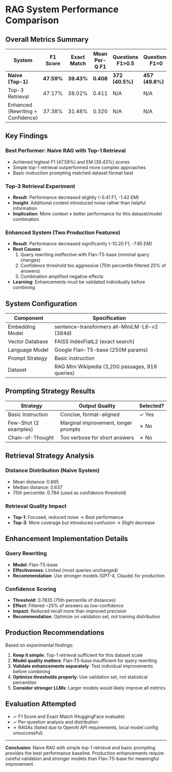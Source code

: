 # RAG System Performance Comparison

## Overall Metrics Summary

| System | F1 Score | Exact Match | Mean Per-Q F1 | Questions F1>0.5 | Questions F1=0 |
|--------|----------|-------------|---------------|------------------|----------------|
| **Naive (Top-1)** | **47.59%** | **39.43%** | **0.408** | **372 (40.5%)** | **457 (49.8%)** |
| Top-3 Retrieval | 47.17% | 38.02% | 0.411 | N/A | N/A |
| Enhanced (Rewriting + Confidence) | 37.38% | 31.48% | 0.320 | N/A | N/A |

## Key Findings

### Best Performer: Naive RAG with Top-1 Retrieval
- Achieved highest F1 (47.59%) and EM (39.43%) scores
- Simple top-1 retrieval outperformed more complex approaches
- Basic instruction prompting matched dataset format best

### Top-3 Retrieval Experiment
- **Result**: Performance decreased slightly (-0.41 F1, -1.42 EM)
- **Insight**: Additional context introduced noise rather than helpful information
- **Implication**: More context ≠ better performance for this dataset/model combination

### Enhanced System (Two Production Features)
- **Result**: Performance decreased significantly (-10.20 F1, -7.95 EM)
- **Root Causes**:
  1. Query rewriting ineffective with Flan-T5-base (minimal query changes)
  2. Confidence threshold too aggressive (75th percentile filtered 25% of answers)
  3. Combination amplified negative effects
- **Learning**: Enhancements must be validated individually before combining

## System Configuration

| Component | Specification |
|-----------|--------------|
| Embedding Model | sentence-transformers all-MiniLM-L6-v2 (384d) |
| Vector Database | FAISS IndexFlatL2 (exact search) |
| Language Model | Google Flan-T5-base (250M params) |
| Prompt Strategy | Basic instruction |
| Dataset | RAG Mini Wikipedia (3,200 passages, 918 queries) |

## Prompting Strategy Results

| Strategy | Output Quality | Selected? |
|----------|---------------|-----------|
| Basic Instruction | Concise, format-aligned | ✓ Yes |
| Few-Shot (2 examples) | Marginal improvement, longer prompts | ✗ No |
| Chain-of-Thought | Too verbose for short answers | ✗ No |

## Retrieval Strategy Analysis

### Distance Distribution (Naive System)
- Mean distance: 0.665
- Median distance: 0.637
- 75th percentile: 0.784 (used as confidence threshold)

### Retrieval Quality Impact
- **Top-1**: Focused, reduced noise → Best performance
- **Top-3**: More coverage but introduced confusion → Slight decrease

## Enhancement Implementation Details

### Query Rewriting
- **Model**: Flan-T5-base
- **Effectiveness**: Limited (most queries unchanged)
- **Recommendation**: Use stronger models (GPT-4, Claude) for production

### Confidence Scoring  
- **Threshold**: 0.7835 (75th percentile of distances)
- **Effect**: Filtered ~25% of answers as low-confidence
- **Impact**: Reduced recall more than improved precision
- **Recommendation**: Optimize on validation set, not training distribution

## Production Recommendations

Based on experimental findings:

1. **Keep it simple**: Top-1 retrieval sufficient for this dataset scale
2. **Model quality matters**: Flan-T5-base insufficient for query rewriting
3. **Validate enhancements separately**: Test individual improvements before combining
4. **Optimize thresholds properly**: Use validation set, not statistical percentiles
5. **Consider stronger LLMs**: Larger models would likely improve all metrics

## Evaluation Attempted

- ✓ F1 Score and Exact Match (HuggingFace evaluate)
- ✓ Per-question analysis and distribution
- ✗ RAGAs (failed due to OpenAI API requirements, local model config unsuccessful)

---

**Conclusion**: Naive RAG with simple top-1 retrieval and basic prompting provides the best performance baseline. Production enhancements require careful validation and stronger models than Flan-T5-base for meaningful improvement.